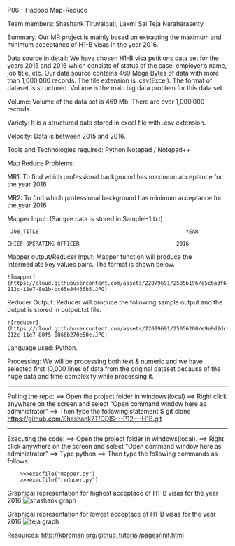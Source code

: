 P06 – Hadoop Map-Reduce

Team members: Shashank Tiruvaipati, 
		   Laxmi Sai Teja Naraharasetty

Summary: Our MR project is mainly based on extracting the maximum and minimum acceptance of H1-B visas in the year 2016.

Data source in detail:
	We have chosen H1-B visa petitions data set for the years 2015 and 2016 which consists of status of the case, employer’s name, job title, etc.
	Our data source contains 469 Mega Bytes of data with more than 1,000,000 records. The file extension is .csv(Excel). The format of dataset is structured.
Volume is the main big data problem for this data set.

Volume: Volume of the data set is 469 Mb. There are over 1,000,000 records.

Variety: It is a structured data stored in excel file with .csv extension.

Velocity: Data is between 2015 and 2016.

Tools and Technologies required: 
	Python
	Notepad / Notepad++
	
Map Reduce Problems:

MR1: To find which professional background has maximum acceptance for the year 2016

MR2: To find which professional background has minimum acceptance for the year 2016

Mapper Input: (Sample data is stored in SampleH1.txt)

     JOB_TITLE                                               YEAR

    CHIEF OPERATING OFFICER               		          2016

Mapper output/Reducer Input:  Mapper function will produce the Intermediate key values pairs. The format is shown below.

	![mapper](https://cloud.githubusercontent.com/assets/22079691/25056196/e5c6a3f6-212c-11e7-8e1b-bc65e84436b5.JPG)
		

Reducer Output:  Reducer will produce the following sample output and the output is stored in output.txt file.

      
 	![reducer](https://cloud.githubusercontent.com/assets/22079691/25056200/e9e9d2dc-212c-11e7-80f5-0866b270e50e.JPG)

Language used: Python.

Processing: We will be processing both text & numeric and we have selected first 10,000 lines of data from the original dataset because of the huge data and time complexity while processing it.

*****
Pulling the repo:
==> Open the project folder in windows(local)
==> Right click anywhere on the screen and select “Open command window here as administrator”
==> Then type the following statement
	$ git clone https://github.com/Shashank7T/DDIS---P12---H1B.git

*****
Executing the code:
==> Open the project folder in windows(local).
==> Right click anywhere on the screen and select “Open command window here as administrator”
==> Type python
==> Then type the following commands as follows:

		>>>execfile("mapper.py")
		>>>execfile("reducer.py")

Graphical representation for highest acceptace of H1-B visas for the year 2016
![shashank graph](https://cloud.githubusercontent.com/assets/22079691/25055592/58b060d6-2129-11e7-99f6-29687c6806e8.JPG)


Graphical representation for lowest acceptace of H1-B visas for the year 2016
![teja graph](https://cloud.githubusercontent.com/assets/22079691/25055630/941f2e04-2129-11e7-925b-70cae0466993.JPG)


Resources:
	http://kbroman.org/github_tutorial/pages/init.html

